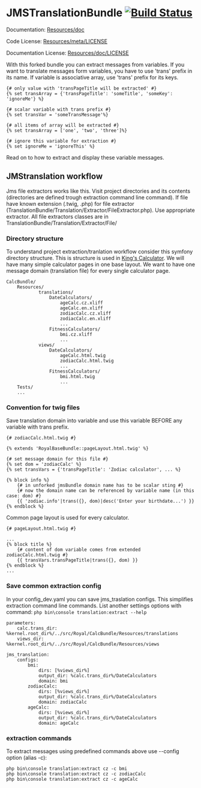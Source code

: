 JMSTranslationBundle [![Build Status](https://secure.travis-ci.org/schmittjoh/JMSTranslationBundle.png?branch=master)](http://travis-ci.org/schmittjoh/JMSTranslationBundle)
====================

Documentation: 
[Resources/doc](http://jmsyst.com/bundles/JMSTranslationBundle)
    

Code License:
[Resources/meta/LICENSE](https://github.com/schmittjoh/JMSTranslationBundle/blob/master/Resources/meta/LICENSE)


Documentation License:
[Resources/doc/LICENSE](https://github.com/schmittjoh/JMSTranslationBundle/blob/master/Resources/doc/LICENSE)

With this forked bundle you can extract messages from variables. If you want to translate messages form variables, 
you have to use 'trans' prefix in its name. If variable is associative array, use 'trans' prefix for its keys. 

```html+django
{# only value with 'transPageTitle will be extracted' #}
{% set transArray = {'transPageTitle': 'someTitle', 'someKey': 'ignoreMe'} %}

{# scalar variable with trans prefix #}
{% set transVar = 'someTransMessage'%}

{# all items of array will be extracted #}
{% set transArray = ['one', 'two', 'three']%}

{# ignore this variable for extraction #}
{% set ignoreMe = 'ignoreThis' %}
```

Read on to how to extract and display these variable messages.

## JMStranslation workflow ##
Jms file extractors works like this. Visit project directories and its contents (directories are defined trough extraction
command line command). If file have known extension (.twig, .php) for file extractor (TranslationBundle/Translation/Extractor/FileExtractor.php). 
Use appropriate extractor. All file extractors classes are in TranslationBundle/Translation/Extractor/File/

### Directory structure ###

To understand project extraction/tranlation workflow consider this symfony directory structure. This is structure is used
in [King's Calculator](http://kingscalculator.com/). We will have many simple calculator pages in one base layout.
We want to have one message domain (translation file) for every single calculator page.

<!-- language:console -->
    CalcBundle/
        Resources/
                translations/
                    DateCalculators/
                        ageCalc.cz.xliff
                        ageCalc.en.xliff
                        zodiacCalc.cz.xliff
                        zodiacCalc.en.xliff
                        ...
                    FitnessCalculators/
                        bmi.cz.xliff
                        ...
                views/
                    DateCalculators/
                        ageCalc.html.twig
                        zodiacCalc.html.twig
                        ...
                    FitnessCalculators/
                        bmi.html.twig
                        ...
        Tests/
        ...

### Convention for twig files ###
Save translation domain into variable and use this variable BEFORE any variable with trans prefix.

```html+django
{# zodiacCalc.html.twig #}

{% extends 'RoyalBaseBundle::pageLayout.html.twig' %}

{# set message domain for this file #}
{% set dom = 'zodiacCalc' %}
{% set transVars = {'transPageTitle': 'Zodiac calculator', ... %}

{% block info %}
    {# in unforked jmsBundle domain name has to be scalar sting #}
    {# now the domain name can be referenced by variable name (in this case: dom) #}
    {{ 'zodiac.info'|trans({}, dom)|desc('Enter your birthdate...') }}
{% endblock %}
```

Common page layout is used for every calculator.

```html+django
{# pageLayout.html.twig #}

...
{% block title %}
    {# content of dom variable comes from extended zodiacCalc.html.twig #} 
    {{ transVars.transPageTitle|trans({}, dom) }}
{% endblock %}
...
```

### Save common extraction config ###

In your config_dev.yaml you can save jms_traslation configs. This simplifies extraction command line commands. List another 
settings options with command: `php bin\console translation:extract --help` 

<!-- language:console -->
    parameters:
        calc.trans_dir: %kernel.root_dir%/../src/Royal/CalcBundle/Resources/translations
        views_dir: %kernel.root_dir%/../src/Royal/CalcBundle/Resources/views
        
    jms_translation:
        configs:
            bmi:
                dirs: [%views_dir%]
                output_dir: %calc.trans_dir%/DateCalculators
                domain: bmi
            zodiacCalc:
                dirs: [%views_dir%]
                output_dir: %calc.trans_dir%/DateCalculators
                domain: zodiacCalc
            ageCalc:
                dirs: [%views_dir%]
                output_dir: %calc.trans_dir%/DateCalculators
                domain: ageCalc
       
### extraction commands ###
                
To extract messages using predefined commands above use --config option (alias -c):
                
<!-- language:console -->
    php bin\console translation:extract cz -c bmi
    php bin\console translation:extract cz -c zodiacCalc
    php bin\console translation:extract cz -c ageCalc